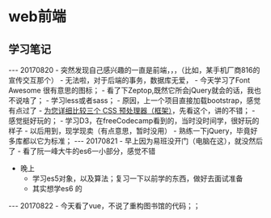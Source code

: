 # web前端

##  学习笔记

--- 20170820
    - 突然发现自己感兴趣的一直是前端，，，（比如，某手机厂商816的宣传交互那个）
        - 无法啦，对于后端的事务，数据库无爱，
    - 今天学习了Font Awesome 很有意思的图标；
    - 看了下Zeptop,既然它所会jQuery就会的话，我也不说啥了；
    - 学习less或者sass；
        - 原因，上一个项目直接加载bootstrap，感觉有点过了
        - [为您详细比较三个 CSS 预处理器（框架）](https://www.oschina.net/question/12_44255)，先看这个，讲的不错；
        - 感觉挺好玩的；
    - 学习D3，在freeCodecamp看到的，当时没时间学，很好玩的样子
        - 以后用到，现学现卖（有点意思，暂时没用）
    - 熟练一下jQuery，毕竟好多库都以它为标准；
--- 20170821
    - 早上因为易班没开门（电脑在这），就没然后了
    - 看了阮一峰大牛的es6一小部分，感觉不错
- 晚上
    - 学习es5对象，以及算法；复习一下以前学的东西，做好去面试准备
    - 其实想学es6 的

--- 20170822
    - 今天看了vue，不说了重构图书馆的代码；；